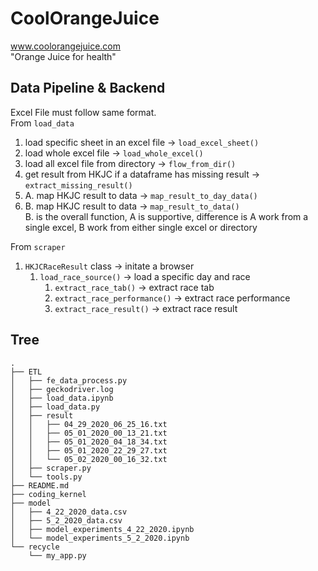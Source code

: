 # CoolOrangeJuice
www.coolorangejuice.com <br>
"Orange Juice for health"

## Data Pipeline & Backend
Excel File must follow same format. <br>
From `load_data`
1. load specific sheet in an excel file -> `load_excel_sheet()`
2. load whole excel file -> `load_whole_excel()`
3. load all excel file from directory -> `flow_from_dir()` <br>
4. get result from HKJC if a dataframe has missing result -> `extract_missing_result()`
5. A. map HKJC result to data -> `map_result_to_day_data()`
6. B. map HKJC result to data -> `map_result_to_data()` <br>
    B. is the overall function, A is supportive, difference is A work from a single excel, B work from either single excel or directory

From `scraper`
1. `HKJCRaceResult` class -> initate a browser
    1. `load_race_source()` -> load a specific day and race
        1. `extract_race_tab()` -> extract race tab
        2. `extract_race_performance()` -> extract race performance
        3. `extract_race_result()` -> extract race result

## Tree
```
.
├── ETL
│   ├── fe_data_process.py
│   ├── geckodriver.log
│   ├── load_data.ipynb
│   ├── load_data.py
│   ├── result
│   │   ├── 04_29_2020_06_25_16.txt
│   │   ├── 05_01_2020_00_13_21.txt
│   │   ├── 05_01_2020_04_18_34.txt
│   │   ├── 05_01_2020_22_29_27.txt
│   │   └── 05_02_2020_00_16_32.txt
│   ├── scraper.py
│   └── tools.py
├── README.md
├── coding_kernel
├── model
│   ├── 4_22_2020_data.csv
│   ├── 5_2_2020_data.csv
│   ├── model_experiments_4_22_2020.ipynb
│   └── model_experiments_5_2_2020.ipynb
└── recycle
    └── my_app.py
```
